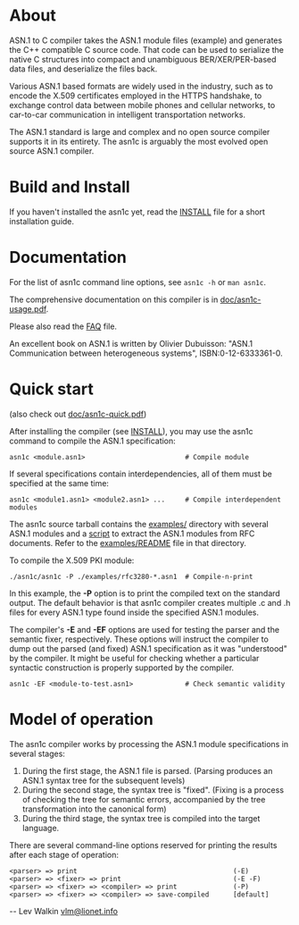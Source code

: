 # About

ASN.1 to C compiler takes the ASN.1 module files (example) and generates
the C++ compatible C source code. That code can be used to serialize
the native C structures into compact and unambiguous BER/XER/PER-based
data files, and deserialize the files back.

Various ASN.1 based formats are widely used in the industry,
such as to encode the X.509 certificates employed in the HTTPS handshake,
to exchange control data between mobile phones and cellular networks,
to car-to-car communication in intelligent transportation networks.

The ASN.1 standard is large and complex and no open source compiler supports
it in its entirety. The asn1c is arguably the most evolved open source
ASN.1 compiler.

# Build and Install

If you haven't installed the asn1c yet, read the [INSTALL](INSTALL) file for a
short installation guide.

# Documentation

For the list of asn1c command line options, see `asn1c -h` or `man asn1c`.

The comprehensive documentation on this compiler is in [doc/asn1c-usage.pdf](doc/asn1c-usage.pdf).

Please also read the [FAQ](FAQ) file.

An excellent book on ASN.1 is written by Olivier Dubuisson:
"ASN.1 Communication between heterogeneous systems", ISBN:0-12-6333361-0.

# Quick start

(also check out [doc/asn1c-quick.pdf](doc/asn1c-quick.pdf))

After installing the compiler (see [INSTALL](INSTALL)), you may use
the asn1c command to compile the ASN.1 specification:

    asn1c <module.asn1>                         # Compile module

If several specifications contain interdependencies, all of them must be
specified at the same time:

    asn1c <module1.asn1> <module2.asn1> ...     # Compile interdependent modules

The asn1c source tarball contains the [examples/](examples/) directory
with several ASN.1 modules and a [script](examples/crfc2asn1.pl)
to extract the ASN.1 modules from RFC documents.
Refer to the [examples/README](examples/README) file in that directory.

To compile the X.509 PKI module:

    ./asn1c/asn1c -P ./examples/rfc3280-*.asn1  # Compile-n-print

In this example, the **-P** option is to print the compiled text on the
standard output. The default behavior is that asn1c compiler creates
multiple .c and .h files for every ASN.1 type found inside the specified
ASN.1 modules.

The compiler's **-E** and **-EF** options are used for testing the parser and
the semantic fixer, respectively. These options will instruct the compiler
to dump out the parsed (and fixed) ASN.1 specification as it was
"understood" by the compiler. It might be useful for checking
whether a particular syntactic construction is properly supported
by the compiler.

    asn1c -EF <module-to-test.asn1>             # Check semantic validity

# Model of operation

The asn1c compiler works by processing the ASN.1 module specifications
in several stages:

1. During the first stage, the ASN.1 file is parsed.
   (Parsing produces an ASN.1 syntax tree for the subsequent levels)
2. During the second stage, the syntax tree is "fixed".
   (Fixing is a process of checking the tree for semantic errors,
   accompanied by the tree transformation into the canonical form)
3. During the third stage, the syntax tree is compiled into the target language.

There are several command-line options reserved for printing the results
after each stage of operation:

    <parser> => print                                       (-E)
    <parser> => <fixer> => print                            (-E -F)
    <parser> => <fixer> => <compiler> => print              (-P)
    <parser> => <fixer> => <compiler> => save-compiled      [default]


-- 
Lev Walkin
vlm@lionet.info

